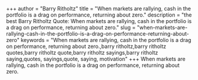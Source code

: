 +++
author = "Barry Ritholtz"
title = "When markets are rallying, cash in the portfolio is a drag on performance, returning about zero."
description = "the best Barry Ritholtz Quote: When markets are rallying, cash in the portfolio is a drag on performance, returning about zero."
slug = "when-markets-are-rallying-cash-in-the-portfolio-is-a-drag-on-performance-returning-about-zero"
keywords = "When markets are rallying, cash in the portfolio is a drag on performance, returning about zero.,barry ritholtz,barry ritholtz quotes,barry ritholtz quote,barry ritholtz sayings,barry ritholtz saying,quotes, sayings,quote, saying, motivation"
+++
When markets are rallying, cash in the portfolio is a drag on performance, returning about zero.
